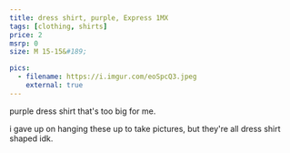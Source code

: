 ```yaml
---
title: dress shirt, purple, Express 1MX
tags: [clothing, shirts]
price: 2
msrp: 0
size: M 15-15&#189;

pics:
  - filename: https://i.imgur.com/eoSpcQ3.jpeg
    external: true
---
```


purple dress shirt that's too big for me.

i gave up on hanging these up to take pictures, but they're all dress shirt
shaped idk.
